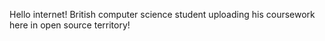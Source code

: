 Hello internet!
British computer science student uploading his coursework here in open source territory!

<!---
orsonpyne/orsonpyne is a ✨ special ✨ repository because its `README.md` (this file) appears on your GitHub profile.
You can click the Preview link to take a look at your changes.
--->
